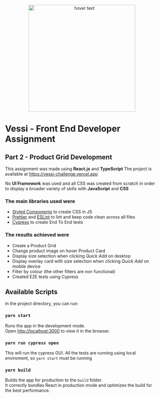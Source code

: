 <p align="center">
  <img src="https://ksr-ugc.imgix.net/assets/019/263/950/dc1f06e0f8ccea0b1e351702d1653436_original.png?ixlib=rb-4.0.2&crop=faces&w=1024&h=576&fit=crop&v=1514497294&auto=format&frame=1&q=92&s=04a7d5281abe940ebd964908a8d9d951" width="350" title="hover text">
</p>

# Vessi - Front End Developer Assignment

## Part 2 - Product Grid Development

This assignment was made using **React.js** and **TypeScript**
The project is available at https://vessi-challenge.vercel.app

No **UI Framework** was used and all CSS was created from scratch in order to display a broader variety of skills with **JavaScript** and **CSS**

### The main libraries used were

- [Styled Components](https://styled-components.com) to create CSS in JS
- [Prettier](https://prettier.io) and [ESLint](https://eslint.org) to lint and keep code clean across all files
- [Cypress](https://www.cypress.io) to create End To End tests

### The results achieved were

- Create a Product Grid
- Change product image on hover Product Card
- Display size selection when clicking *Quick Add* on desktop
- Display overlay card with size selection when clicking *Quick Add* on mobile device
- Filter by colour (the other filters are non functional)
- Created E2E tests using Cypress

## Available Scripts

In the project directory, you can run:

### `yarn start`

Runs the app in the development mode.\
Open [http://localhost:3000](http://localhost:3000) to view it in the browser.

### `yarn run cypress open`

This will run the cypress GUI. 
All the tests are running using local enviroment, so `yarn start` must be running

### `yarn build`

Builds the app for production to the `build` folder.\
It correctly bundles React in production mode and optimizes the build for the best performance.
